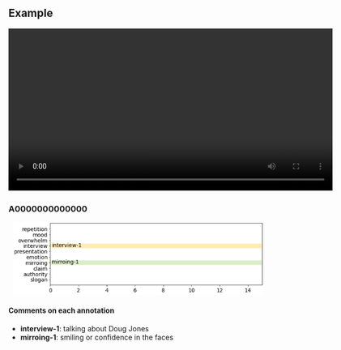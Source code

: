 
## Example

<div align="center">
  <video
    id="my-video"
    class="video-js"
    controls
    preload="auto"
    width="640"
    poster=""
    data-setup="{}"
  >
    <source src="google-gcdn/eb5b36fd11bcba72.mp4" type="video/mp4" />
  </video>
  <script src="https://vjs.zencdn.net/7.11.4/video.min.js"></script>
</div>


### A0000000000000
<div align="left" style="padding-left: 8px">
    <img src="A0000000000000-google-gcdn-eb5b36fd11bcba72.png" width="735px">
</div>

#### Comments on each annotation

- **interview-1**: talking about Doug Jones  
- **mirroing-1**: smiling or confidence in the faces
